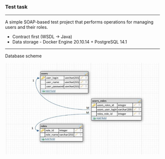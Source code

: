 ### Test task

---

A simple SOAP-based test project that performs operations 
for managing users and their roles.

- Contract first (WSDL -> Java)
- Data storage - Docker Engine 20.10.14 + PostgreSQL 14.1

---

Database scheme
<div align="center">
  <img src="https://github.com/shvetsov-as/test-task/blob/master/scheme.JPG" width="500" height="300"/>
</div>
